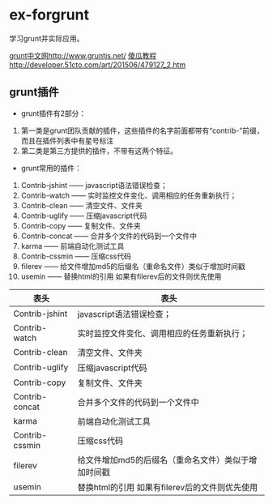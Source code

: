 # ex-forgrunt
学习grunt并实际应用。

[grunt中文网](http://www.gruntjs.net/)http://www.gruntjs.net/
[傻瓜教程](http://developer.51cto.com/art/201506/479127_2.htm)http://developer.51cto.com/art/201506/479127_2.htm

## grunt插件

* grunt插件有2部分：

1. 第一类是grunt团队贡献的插件，这些插件的名字前面都带有“contrib-”前缀，而且在插件列表中有星号标注
2. 第二类是第三方提供的插件，不带有这两个特征。


* grunt常用的插件：

1. Contrib-jshint —— javascript语法错误检查；
2. Contrib-watch  —— 实时监控文件变化、调用相应的任务重新执行；
3. Contrib-clean  —— 清空文件、文件夹
4. Contrib-uglify —— 压缩javascript代码
5. Contrib-copy   —— 复制文件、文件夹
6. Contrib-concat —— 合并多个文件的代码到一个文件中
7. karma          —— 前端自动化测试工具
8. Contrib-cssmin —— 压缩css代码
9. filerev        —— 给文件增加md5的后缀名（重命名文件）类似于增加时间戳
10. usemin        —— 替换html的引用 如果有filerev后的文件则优先使用

  表头         | 表头
  -------------| -------------
Contrib-jshint | javascript语法错误检查；
Contrib-watch  | 实时监控文件变化、调用相应的任务重新执行；
Contrib-clean  | 清空文件、文件夹
Contrib-uglify | 压缩javascript代码
Contrib-copy   | 复制文件、文件夹
Contrib-concat | 合并多个文件的代码到一个文件中
karma          | 前端自动化测试工具
Contrib-cssmin | 压缩css代码
filerev        | 给文件增加md5的后缀名（重命名文件）类似于增加时间戳
usemin         | 替换html的引用 如果有filerev后的文件则优先使用

